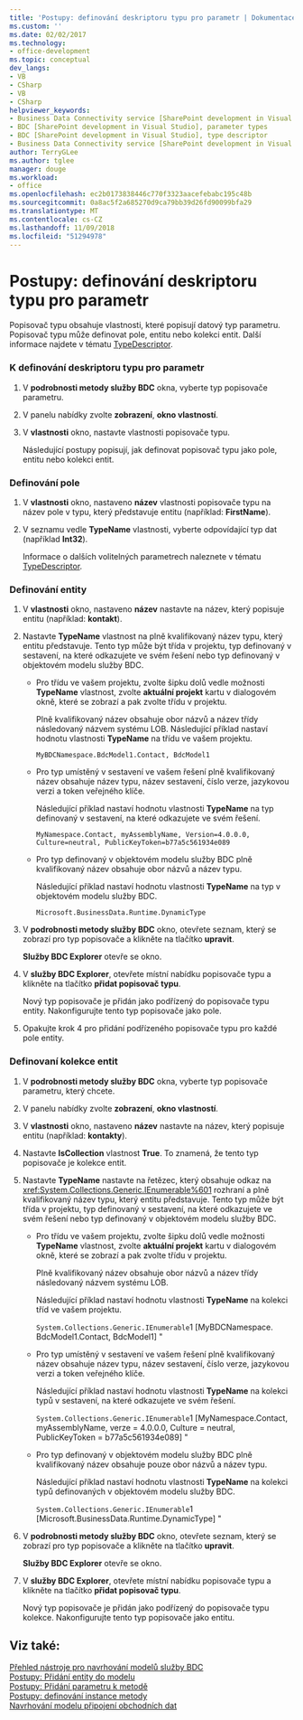 ```yaml
---
title: 'Postupy: definování deskriptoru typu pro parametr | Dokumentace Microsoftu'
ms.custom: ''
ms.date: 02/02/2017
ms.technology:
- office-development
ms.topic: conceptual
dev_langs:
- VB
- CSharp
- VB
- CSharp
helpviewer_keywords:
- Business Data Connectivity service [SharePoint development in Visual Studio], type descriptor
- BDC [SharePoint development in Visual Studio], parameter types
- BDC [SharePoint development in Visual Studio], type descriptor
- Business Data Connectivity service [SharePoint development in Visual Studio], parameter types
author: TerryGLee
ms.author: tglee
manager: douge
ms.workload:
- office
ms.openlocfilehash: ec2b0173838446c770f3323aacefebabc195c48b
ms.sourcegitcommit: 0a8ac5f2a685270d9ca79bb39d26fd90099bfa29
ms.translationtype: MT
ms.contentlocale: cs-CZ
ms.lasthandoff: 11/09/2018
ms.locfileid: "51294978"
---
```

# <a name="how-to-define-the-type-descriptor-of-a-parameter"></a>Postupy: definování deskriptoru typu pro parametr
  Popisovač typu obsahuje vlastnosti, které popisují datový typ parametru. Popisovač typu může definovat pole, entitu nebo kolekci entit. Další informace najdete v tématu [TypeDescriptor](/previous-versions/office/developer/sharepoint-2007/ms543392\(v\=office.12\)).  
  
### <a name="to-define-the-type-descriptor-of-a-parameter"></a>K definování deskriptoru typu pro parametr  
  
1.  V **podrobnosti metody služby BDC** okna, vyberte typ popisovače parametru.  
  
2.  V panelu nabídky zvolte **zobrazení**, **okno vlastností**.  
  
3.  V **vlastnosti** okno, nastavte vlastnosti popisovače typu.  
  
     Následující postupy popisují, jak definovat popisovač typu jako pole, entitu nebo kolekci entit.  
  
### <a name="to-define-a-field"></a>Definování pole  
  
1.  V **vlastnosti** okno, nastaveno **název** vlastnosti popisovače typu na název pole v typu, který představuje entitu (například: **FirstName**).  
  
2.  V seznamu vedle **TypeName** vlastnosti, vyberte odpovídající typ dat (například **Int32**).  
  
     Informace o dalších volitelných parametrech naleznete v tématu [TypeDescriptor](/previous-versions/office/developer/sharepoint-2007/ms543392\(v\=office.12\)).  
  
### <a name="to-define-an-entity"></a>Definování entity  
  
1.  V **vlastnosti** okno, nastaveno **název** nastavte na název, který popisuje entitu (například: **kontakt**).  
  
2.  Nastavte **TypeName** vlastnost na plně kvalifikovaný název typu, který entitu představuje. Tento typ může být třída v projektu, typ definovaný v sestavení, na které odkazujete ve svém řešení nebo typ definovaný v objektovém modelu služby BDC.  
  
    -   Pro třídu ve vašem projektu, zvolte šipku dolů vedle možnosti **TypeName** vlastnost, zvolte **aktuální projekt** kartu v dialogovém okně, které se zobrazí a pak zvolte třídu v projektu.  
  
         Plně kvalifikovaný název obsahuje obor názvů a název třídy následovaný názvem systému LOB. Následující příklad nastaví hodnotu vlastnosti **TypeName** na třídu ve vašem projektu.  
  
         `MyBDCNamespace.BdcModel1.Contact, BdcModel1`  
  
    -   Pro typ umístěný v sestavení ve vašem řešení plně kvalifikovaný název obsahuje název typu, název sestavení, číslo verze, jazykovou verzi a token veřejného klíče.  
  
         Následující příklad nastaví hodnotu vlastnosti **TypeName** na typ definovaný v sestavení, na které odkazujete ve svém řešení.  
  
         `MyNamespace.Contact, myAssemblyName, Version=4.0.0.0, Culture=neutral, PublicKeyToken=b77a5c561934e089`  
  
    -   Pro typ definovaný v objektovém modelu služby BDC plně kvalifikovaný název obsahuje obor názvů a název typu.  
  
         Následující příklad nastaví hodnotu vlastnosti **TypeName** na typ v objektovém modelu služby BDC.  
  
         `Microsoft.BusinessData.Runtime.DynamicType`  
  
3.  V **podrobnosti metody služby BDC** okno, otevřete seznam, který se zobrazí pro typ popisovače a klikněte na tlačítko **upravit**.  
  
     **Služby BDC Explorer** otevře se okno.  
  
4.  V **služby BDC Explorer**, otevřete místní nabídku popisovače typu a klikněte na tlačítko **přidat popisovač typu**.  
  
     Nový typ popisovače je přidán jako podřízený do popisovače typu entity. Nakonfigurujte tento typ popisovače jako pole.  
  
5.  Opakujte krok 4 pro přidání podřízeného popisovače typu pro každé pole entity.  
  
### <a name="to-define-a-collection-of-entities"></a>Definovaní kolekce entit  
  
1. V **podrobnosti metody služby BDC** okna, vyberte typ popisovače parametru, který chcete.  
  
2. V panelu nabídky zvolte **zobrazení**, **okno vlastností**.  
  
3. V **vlastnosti** okno, nastaveno **název** nastavte na název, který popisuje entitu (například: **kontakty**).  
  
4. Nastavte **IsCollection** vlastnost **True**. To znamená, že tento typ popisovače je kolekce entit.  
  
5. Nastavte **TypeName** nastavte na řetězec, který obsahuje odkaz na <xref:System.Collections.Generic.IEnumerable%601> rozhraní a plně kvalifikovaný název typu, který entitu představuje. Tento typ může být třída v projektu, typ definovaný v sestavení, na které odkazujete ve svém řešení nebo typ definovaný v objektovém modelu služby BDC.  
  
   - Pro třídu ve vašem projektu, zvolte šipku dolů vedle možnosti **TypeName** vlastnost, zvolte **aktuální projekt** kartu v dialogovém okně, které se zobrazí a pak zvolte třídu v projektu.  
  
      Plně kvalifikovaný název obsahuje obor názvů a název třídy následovaný názvem systému LOB.  
  
      Následující příklad nastaví hodnotu vlastnosti **TypeName** na kolekci tříd ve vašem projektu.  
  
      `System.Collections.Generic.IEnumerable`1 [MyBDCNamespace.` ` BdcModel1.Contact, BdcModel1] "  
  
   - Pro typ umístěný v sestavení ve vašem řešení plně kvalifikovaný název obsahuje název typu, název sestavení, číslo verze, jazykovou verzi a token veřejného klíče.  
  
      Následující příklad nastaví hodnotu vlastnosti **TypeName** na kolekci typů v sestavení, na které odkazujete ve svém řešení.  
  
      `System.Collections.Generic.IEnumerable`1 [MyNamespace.Contact, myAssemblyName, verze = 4.0.0.0, Culture = neutral, PublicKeyToken = b77a5c561934e089] "  
  
   - Pro typ definovaný v objektovém modelu služby BDC plně kvalifikovaný název obsahuje pouze obor názvů a název typu.  
  
      Následující příklad nastaví hodnotu vlastnosti **TypeName** na kolekci typů definovaných v objektovém modelu služby BDC.  
  
      `System.Collections.Generic.IEnumerable`1 [Microsoft.BusinessData.Runtime.DynamicType] "  
  
6. V **podrobnosti metody služby BDC** okno, otevřete seznam, který se zobrazí pro typ popisovače a klikněte na tlačítko **upravit**.  
  
    **Služby BDC Explorer** otevře se okno.  
  
7. V **služby BDC Explorer**, otevřete místní nabídku popisovače typu a klikněte na tlačítko **přidat popisovač typu**.  
  
    Nový typ popisovače je přidán jako podřízený do popisovače typu kolekce. Nakonfigurujte tento typ popisovače jako entitu.  
  
## <a name="see-also"></a>Viz také:
 [Přehled nástroje pro navrhování modelů služby BDC](../sharepoint/bdc-model-design-tools-overview.md)   
 [Postupy: Přidání entity do modelu](../sharepoint/how-to-add-an-entity-to-a-model.md)   
 [Postupy: Přidání parametru k metodě](../sharepoint/how-to-add-a-parameter-to-a-method.md)   
 [Postupy: definování instance metody](../sharepoint/how-to-define-a-method-instance.md)   
 [Navrhování modelu připojení obchodních dat](../sharepoint/designing-a-business-data-connectivity-model.md)  
  
